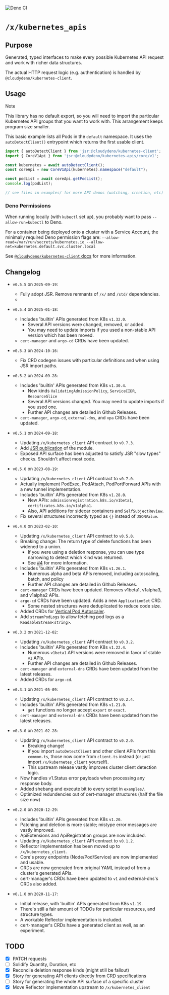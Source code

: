 ![Deno CI](https://github.com/danopia/deno-kubernetes_apis/workflows/CI/badge.svg?branch=main)

# `/x/kubernetes_apis`

## Purpose

Generated, typed interfaces to make every possible Kubernetes API request and work with richer data structures.

The actual HTTP request logic (e.g. authentication) is handled by `@cloudydeno/kubernetes-client`.

## Usage

> [!NOTE]
> This library has no default export, so you will need to
> import the particular Kubernetes API groups that you want to work with.
> This arrangement keeps program size smaller.

This basic example lists all Pods in the `default` namespace.
It uses the `autoDetectClient()` entrypoint which returns the first usable client.

```ts
import { autoDetectClient } from 'jsr:@cloudydeno/kubernetes-client';
import { CoreV1Api } from 'jsr:@cloudydeno/kubernetes-apis/core/v1';

const kubernetes = await autoDetectClient();
const coreApi = new CoreV1Api(kubernetes).namespace("default");

const podList = await coreApi.getPodList();
console.log(podList);

// see files in examples/ for more API demos (watching, creation, etc)
```

### Deno Permissions

When running locally (with `kubectl` set up), you probably want to pass `--allow-run=kubectl` to Deno.

For a container being deployed onto a cluster with a Service Account,
the minimally required Deno permission flags are:
`--allow-read=/var/run/secrets/kubernetes.io --allow-net=kubernetes.default.svc.cluster.local`

See [`@cloudydeno/kubernetes-client` docs](https://jsr.io/@cloudydeno/kubernetes-client)
for more information.

## Changelog

* `v0.5.5` on `2025-09-19`:
  * Fully adopt JSR. Remove remnants of `/x/` and `/std/` dependencies.
  *

* `v0.5.4` on `2025-01-18`:
  * Includes 'builtin' APIs generated from K8s `v1.32.0`.
    * Several API versions were changed, removed, or added.
    * You may need to update imports if you used a non-stable API version which has been moved.
  * `cert-manager` and `argo-cd` CRDs have been updated.

* `v0.5.3` on `2024-10-16`:
  * Fix CRD codegen issues with particular definitions and when using JSR import paths.

* `v0.5.2` on `2024-09-28`:
  * Includes 'builtin' APIs generated from K8s `v1.30.4`.
    * New kinds `ValidatingAdmissionPolicy`, `ServiceCIDR`, `ResourceSlice`
    * Several API versions changed. You may need to update imports if you used one.
    * Further API changes are detailed in Github Releases.
  * `cert-manager`, `argo-cd`, `external-dns`, and `vpa` CRDs have been updated.

* `v0.5.1` on `2024-09-18`:
  * Updating `/x/kubernetes_client` API contract to `v0.7.3`.
  * Add [JSR publication](https://jsr.io/@cloudydeno/kubernetes-apis) of the module.
  * Exposed API surface has been adjusted to satisfy JSR "slow types" checks. Shouldn't affect most code.

* `v0.5.0` on `2023-08-19`:
  * Updating `/x/kubernetes_client` API contract to `v0.7.0`.
  * Actually implement PodExec, PodAttach, PodPortForward APIs with a new tunnel implementation.
  * Includes 'builtin' APIs generated from K8s `v1.28.0`.
    * New APIs: `admissionregistration.k8s.io/v1beta1`, `certificates.k8s.io/v1alpha1`.
    * Also, API additions for sidecar containers and `SelfSubjectReview`.
  * Fix several structures incorrectly typed as `{}` instead of `JSONValue`.

* `v0.4.0` on `2023-02-10`:
  * Updating `/x/kubernetes_client` API contract to `v0.5.0`.
  * Breaking change: The return type of delete functions has been widened to a union.
    * If you were using a deletion response, you can use type narrowing to detect which Kind was returned.
    * See [#4](https://github.com/cloudydeno/deno-kubernetes_apis/issues/4) for more information.
  * Includes 'builtin' APIs generated from K8s `v1.26.1`.
    * Numerous alpha and beta APIs removed, including autoscaling, batch, and policy
    * Further API changes are detailed in Github Releases.
  * `cert-manager` CRDs have been updated. Removes v1beta1, v1alpha3, and v1alpha2 APIs.
  * `argo-cd` CRDs have been updated. Adds a new `ApplicationSet` CRD.
    * Some nested structures were deduplicated to reduce code size.
  * Added CRDs for [Vertical Pod Autoscaler](https://github.com/kubernetes/autoscaler/tree/master/vertical-pod-autoscaler).
  * Add `streamPodLogs` to allow fetching pod logs as a `ReadableStream<string>`.

* `v0.3.2` on `2021-12-02`:
  * Updating `/x/kubernetes_client` API contract to `v0.3.2`.
  * Includes 'builtin' APIs generated from K8s `v1.22.4`.
    * Numerous `v1beta1` API versions were removed in favor of stable `v1` APIs.
    * Further API changes are detailed in Github Releases.
  * `cert-manager` and `external-dns` CRDs have been updated from the latest releases.
  * Added CRDs for `argo-cd`.

* `v0.3.1` on `2021-05-09`:
  * Updating `/x/kubernetes_client` API contract to `v0.2.4`.
  * Includes 'builtin' APIs generated from K8s `v1.21.0`.
    * `get` functions no longer accept `export` or `exact`.
  * `cert-manager` and `external-dns` CRDs have been updated from the latest releases.

* `v0.3.0` on `2021-02-28`:
  * Updating `/x/kubernetes_client` API contract to `v0.2.0`.
    * Breaking change!
    * If you import `autoDetectClient` and other client APIs from this `common.ts`,
      those now come from `client.ts` instead
      (or just import `/x/kubernetes_client` yourself).
    * This upstream release vastly improves cluster client detection logic.
  * Now handles v1.Status error payloads when processing any response body.
  * Added shebang and execute bit to every script in `examples/`.
  * Optimized redundencies out of cert-manager structures (half the file size now)

* `v0.2.0` on `2020-12-29`:
  * Includes 'builtin' APIs generated from K8s `v1.20`.
  * Patching and deletion is more stable; mistype error messages are vastly improved.
  * ApiExtensions and ApiRegistration groups are now included.
  * Updating `/x/kubernetes_client` API contract to `v0.1.2`.
  * Reflector implementation has been moved up to `/x/kubernetes_client`.
  * Core's proxy endpoints (Node/Pod/Service) are now implemented and usable.
  * CRDs are now generated from original YAML instead of from a cluster's generated APIs.
  * cert-manager's CRDs have been updated to `v1` and external-dns's CRDs also added.

* `v0.1.0` on `2020-11-17`:
  * Initial release, with 'builtin' APIs generated from K8s `v1.19`.
  * There's still a fair amount of TODOs for particular resources, and structure types.
  * A workable Reflector implementation is included.
  * cert-manager's CRDs have a generated client as well, as an experiment.

## TODO

* [x] PATCH requests
* [ ] Solidify Quantity, Duration, etc
* [x] Reconcile deletion response kinds (might still be fallout)
* [x] Story for generating API clients directly from CRD specifications
* [ ] Story for generating the whole API surface of a specific cluster
* [x] Move Reflector implementation upstream to `/x/kubernetes_client`
